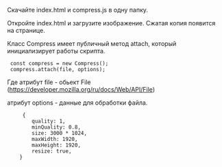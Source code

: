 Скачайте index.html и compress.js в одну папку.

Откройте index.html и загрузите изображение. Сжатая копия появится на странице.

Класс Compress имеет публичный метод attach, который инициализирует работы скрипта.

     const compress = new Compress(); 
     compress.attach(file, options);

Где атрибут file - обьект File (https://developer.mozilla.org/ru/docs/Web/API/File)

атрибут options - данные для обработки файла. 

         {
            quality: 1,
            minQuality: 0.8,
            size: 3000 * 1024,
            maxWidth: 1920,
            maxHeight: 1920,
            resize: true,
        }
